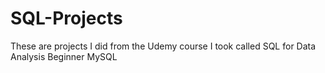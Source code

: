 # SQL-Projects
These are projects I did from the Udemy course I took called SQL for Data Analysis Beginner MySQL
